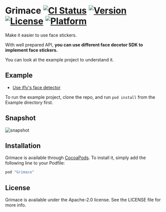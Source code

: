 # Grimace [![CI Status](http://img.shields.io/travis/Wzxhaha/Grimace.svg?style=flat)](https://travis-ci.org/Wzxhaha/Grimace) [![Version](https://img.shields.io/cocoapods/v/Grimace.svg?style=flat)](http://cocoapods.org/pods/Grimace) [![License](https://img.shields.io/cocoapods/l/Grimace.svg?style=flat)](http://cocoapods.org/pods/Grimace) [![Platform](https://img.shields.io/cocoapods/p/Grimace.svg?style=flat)](http://cocoapods.org/pods/Grimace)

Make it easier to use face stickers. <br/> 

With well prepared API, **you can use different face decetor SDK to implement face stickers.** <br/>

You can look at the example project to understand it.

## Example

- [Use ifly's face detector](https://github.com/Wzxhaha/Grimace/tree/example/ifly) 

To run the example project, clone the repo, and run `pod install` from the Example directory first.

## Snapshot
![snapshot](https://github.com/Wzxhaha/Storehouse/blob/master/Grimace/grimace_snapshot.PNG)


## Installation

Grimace is available through [CocoaPods](http://cocoapods.org). To install
it, simply add the following line to your Podfile:

```ruby
pod "Grimace"
```


## License

Grimace is available under the Apache-2.0 license. See the LICENSE file for more info.
